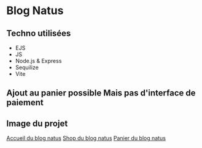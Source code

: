 # Blog Natus

## Techno utilisées

- EJS
- JS
- Node.js & Express
- Sequilize
- Vite 

## Ajout au panier possible Mais pas d'interface de paiement

## Image du projet

[Accueil du blog natus](./public/img/screen-shot/accueil-natus.png)
[Shop du blog natus](./public/img/screen-shot/shop-natus.png)
[Panier du blog natus](./public/img/screen-shot/panier-natus.png "Panier du blog")
